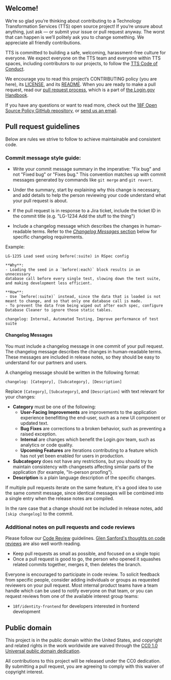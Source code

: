 ## Welcome!

We’re so glad you’re thinking about contributing to a Technology Transformation Services (TTS) open source project! If you’re unsure about anything, just ask — or submit your issue or pull request anyway. The worst that can happen is we’ll politely ask you to change something. We appreciate all friendly contributions.

TTS is committed to building a safe, welcoming, harassment-free culture for everyone. We expect everyone on the TTS team and everyone within TTS spaces, including contributors to our projects, to follow the [TTS Code of Conduct](https://github.com/18F/code-of-conduct/blob/master/code-of-conduct.md).

We encourage you to read this project’s CONTRIBUTING policy (you are here), its [LICENSE](LICENSE.md), and its [README](README.md). When you are ready to make a pull request, read our [pull request process](https://handbook.login.gov/articles/pull-request-review.html), which is a part of [the Login.gov Handbook](https://handbook.login.gov/).

If you have any questions or want to read more, check out the [18F Open Source Policy GitHub repository]( https://github.com/18f/open-source-policy), or [send us an email](mailto:18f@gsa.gov).


## Pull request guidelines

Below are rules we strive to follow to achieve maintainable and consistent code.

### Commit message style guide:

- Write your commit message summary in the imperative: "Fix bug" and not
"Fixed bug" or "Fixes bug."  This convention matches up with commit messages
generated by commands like `git merge` and `git revert`.

- Under the summary, start by explaining why this change is necessary, and
add details to help the person reviewing your code understand what your
pull request is about.

- If the pull request is in response to a Jira ticket, include the ticket ID in
the commit title (e.g. "LG-1234 Add the stuff to the thing")

- Include a changelog message which describes the changes in human-readable terms. Refer to the
[_Changelog Messages_ section](#changelog-messages) below for specific changelog requirements.

Example:

```
LG-1235 Load seed using before(:suite) in RSpec config

**Why**:
- Loading the seed in a `before(:each)` block results in an unnecessary
database call before every single test, slowing down the test suite,
and making development less efficient.

**How**:
- Use `before(:suite)` instead, since the data that is loaded is not
meant to change, and so that only one database call is made.
- To prevent the data from being wiped out after each spec, configure
Database Cleaner to ignore those static tables.

changelog: Internal, Automated Testing, Improve performance of test suite
```

#### Changelog Messages

You must include a changelog message in one commit of your pull request. The changelog message
describes the changes in human-readable terms. These messages are included in release notes, so they
should be easy to understand for our partners and users.

A changelog message should be written in the following format:

```
changelog: [Category], [Subcategory], [Description]
```

Replace `[Category]`, `[Subcategory]`, and `[Description]` with text relevant for your changes:

- **Category** must be one of the following:
   - **User-Facing Improvements** are improvements to the application experience benefitting the end-user, such as a new UI component or updated text.
   - **Bug Fixes** are corrections to a broken behavior, such as preventing a raised exception.
   - **Internal** are changes which benefit the Login.gov team, such as analytics or code quality.
   - **Upcoming Features** are iterations contributing to a feature which has not yet been enabled for users in production.
- **Subcategory** does not have any restrictions, but you should try to maintain consistency with changesets affecting similar parts of the application (for example, "In-person proofing").
- **Description** is a plain language description of the specific changes.

If multiple pull requests iterate on the same feature, it's a good idea to use the same commit message, since identical messages will be combined into a single entry when the release notes are compiled.

In the rare case that a change should not be included in release notes, add `[skip changelog]` to
the commit.

### Additional notes on pull requests and code reviews

Please follow our [Code Review][review] guidelines.
[Glen Sanford's thoughts on code reviews][thoughts] are also well worth
reading.

[review]: https://engineering.18f.gov/code-review/
[thoughts]: http://glen.nu/ramblings/oncodereview.php

- Keep pull requests as small as possible, and focused on a single topic
- Once a pull request is good to go, the person who opened it squashes related
commits together, merges it, then deletes the branch.

Everyone is encouraged to participate in code review. To solicit feedback from specific people,
consider adding individuals or groups as requested reviewers on your pull request. Most internal
product teams have a team handle which can be used to notify everyone on that team, or you can
request reviews from one of the available interest group teams:

- `18f/identity-frontend` for developers interested in frontend development

## Public domain

This project is in the public domain within the United States, and
copyright and related rights in the work worldwide are waived through
the [CC0 1.0 Universal public domain dedication][CC0].

All contributions to this project will be released under the CC0
dedication. By submitting a pull request, you are agreeing to comply
with this waiver of copyright interest.

[CC0]: https://creativecommons.org/publicdomain/zero/1.0/
[FormResponse]: https://github.com/18F/identity-idp/blob/master/app/services/form_response.rb
[EmailConfirmationTokenValidator]: https://github.com/18F/identity-idp/blob/master/app/services/email_confirmation_token_validator.rb
[PasswordForm]: https://github.com/18F/identity-idp/blob/master/app/forms/password_form.rb
[cache poisoning attacks]: https://github.com/rails/rails/issues/29893

